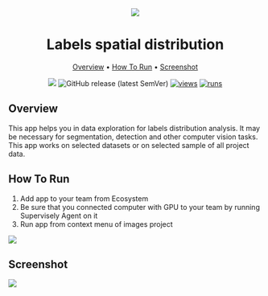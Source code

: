 <div align="center" markdown> 

<img src="https://i.imgur.com/MGi3NXG.jpg"/>

# Labels spatial distribution
  
<p align="center">

  <a href="#overview">Overview</a> •
  <a href="#How-To-Run">How To Run</a> •
  <a href="#Explanation">Screenshot</a>
</p>

[![](https://img.shields.io/badge/slack-chat-green.svg?logo=slack)](https://supervise.ly/slack) 
![GitHub release (latest SemVer)](https://img.shields.io/github/v/release/supervisely-ecosystem/labels-spatial-distribution)
[![views](https://app.supervise.ly/img/badges/views/supervisely-ecosystem/labels-spatial-distribution.png)](https://supervise.ly)
[![runs](https://app.supervise.ly/img/badges/runs/supervisely-ecosystem/labels-spatial-distribution.png)](https://supervise.ly)

</div>

## Overview 

This app helps you in data exploration for labels distribution analysis. It may be necessary for segmentation, detection and other computer vision tasks. This app works on selected datasets or on selected sample of all project data.

## How To Run

1. Add app to your team from Ecosystem
2. Be sure that you connected computer with GPU to your team by running Supervisely Agent on it
3. Run app from context menu of images project

<img src="https://i.imgur.com/31rdu2F.png" />


## Screenshot

<img src="https://i.imgur.com/G2hWaGf.png"/>